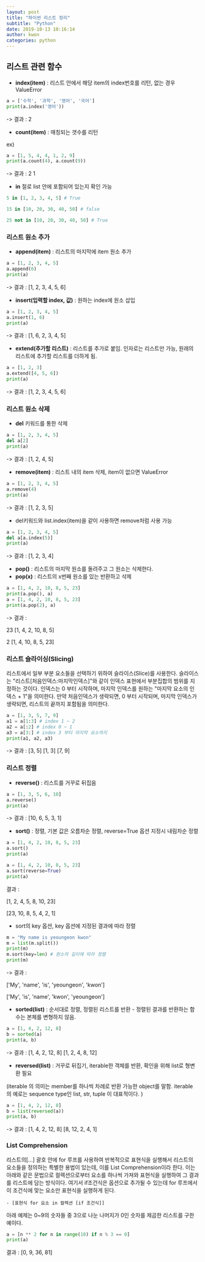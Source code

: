 ```yaml
---
layout: post
title: "파이썬 리스트 정리"
subtitle: "Python"
date: 2019-10-13 10:16:14
author: kwon
categories: python
---
```



## 리스트 관련 함수

- **index(item)** : 리스트 안에서 해당 item의 index번호를 리턴, 없는 경우 ValueError

```python
a = ['수학', '과학', '영어', '국어']
print(a.index('영어'))
```
-> 결과 : 2

- **count(item)** : 매칭되는 갯수를 리턴

ex)
```python
a = [1, 5, 4, 4, 1, 2, 9]
print(a.count(4), a.count(9))
```
-> 결과 : 2  1

- **in** 절로 list 안에 포함되어 있는지 확인 가능

```python
5 in [1, 2, 3, 4, 5] # True

15 in [10, 20, 30, 40, 50] # false

25 not in [10, 20, 30, 40, 50] # True
```

### 리스트 원소 추가

- **append(item)** : 리스트의 마지막에 item 원소 추가

```python
a = [1, 2, 3, 4, 5]
a.append(6)
print(a)
```
-> 결과 : [1, 2, 3, 4, 5, 6]

- **insert(입력할 index, 값)** : 원하는 index에 원소 삽입

```python
a = [1, 2, 3, 4, 5]
a.insert(1, 6)
print(a)
```
-> 결과 : [1, 6, 2, 3, 4, 5]

- **extend(추가할 리스트)** : 리스트를 추가로 붙임. 인자로는 리스트만 가능, 원래의 리스트에 추가할 리스트를 더하게 됨.

```python
a = [1, 2, 3]
a.extend([4, 5, 6])
print(a)
```

-> 결과 : [1, 2, 3, 4, 5, 6]

### 리스트 원소 삭제

- **del** 키워드를 통한 삭제

```python
a = [1, 2, 3, 4, 5]
del a[2]
print(a)
```

-> 결과 : [1, 2, 4, 5]

- **remove(item)** : 리스트 내의 item 삭제, item이 없으면 ValueError

```python
a = [1, 2, 3, 4, 5]
a.remove(4)
print(a)
```
-> 결과 : [1, 2, 3, 5]

- del키워드와 list.index(item)을 같이 사용하면 remove처럼 사용 가능

```python
a = [1, 2, 3, 4, 5]
del a[a.index(5)]
print(a)
```
-> 결과 : [1, 2, 3, 4]

- **pop()** : 리스트의 마지막 원소를 돌려주고 그 원소는 삭제한다.
- **pop(x)** : 리스트의 x번째 원소를 있는 반환하고 삭제

```python
a = [1, 4, 2, 10, 8, 5, 23]
print(a.pop(), a)
a = [1, 4, 2, 10, 8, 5, 23]
print(a.pop(2), a)
```
-> 결과 :

23  [1, 4, 2, 10, 8, 5]

2  [1, 4, 10, 8, 5, 23]

### 리스트 슬라이싱(Slicing)

리스트에서 일부 부분 요소들을 선택하기 위하여 슬라이스(Slice)를 사용한다. 슬라이스는 "리스트[처음인덱스:마지막인덱스]"와 같이 인덱스 표현에서 부분집합의 범위를 지정하는 것이다. 인덱스는 0 부터 시작하며, 마지막 인덱스를 원하는 "마지막 요소의 인덱스 + 1"을 의미한다. 만약 처음인덱스가 생략되면, 0 부터 시작되며, 마지막 인덱스가 생략되면, 리스트의 끝까지 포함됨을 의미한다.

```python
a = [1, 3, 5, 7, 9]
a1 = a[1:3] # index 1 ~ 2
a2 = a[:2] # index 0 ~ 1
a3 = a[3:] # index 3 부터 마지막 요소까지
print(a1, a2, a3)
```
-> 결과 : [3, 5] [1, 3] [7, 9]

### 리스트 정렬

- **reverse()** : 리스트를 거꾸로 뒤집음

```python
a = [1, 3, 5, 6, 10]
a.reverse()
print(a)
```
-> 결과 : [10, 6, 5, 3, 1]

- **sort()** : 정렬, 기본 값은 오름차순 정렬, reverse=True 옵션 지정시 내림차순 정렬

```Python
a = [1, 4, 2, 10, 8, 5, 23]
a.sort()
print(a)

a = [1, 4, 2, 10, 8, 5, 23]
a.sort(reverse=True)
print(a)
```
결과 :

[1, 2, 4, 5, 8, 10, 23]

[23, 10, 8, 5, 4, 2, 1]

- sort의 key 옵션, key 옵션에 지정된 결과에 따라 정렬

```python
m = "My name is yeoungeon kwon"
m = list(m.split())
print(m)
m.sort(key=len) # 원소의 길이에 따라 정렬
print(m)
```
-> 결과 :

['My', 'name', 'is', 'yeoungeon', 'kwon']

['My', 'is', 'name', 'kwon', 'yeoungeon']

- **sorted(list)** : 순서대로 정렬, 정렬된 리스트를 반환
      - 정렬된 결과를 반환하는 함수는 본체를 변형하지 않음.

```python
a = [1, 4, 2, 12, 8]
b = sorted(a)
print(a, b)
```
-> 결과 : [1, 4, 2, 12, 8]  [1, 2, 4, 8, 12]

- **reversed(list)** : 거꾸로 뒤집기, iterable한 객체를 반환, 확인을 위해 list로 형변환 필요

(iterable 의 의미는 member를 하나씩 차례로 반환 가능한 object를 말함. iterable 의 예로는 sequence type인 list, str, tuple 이 대표적이다. )

```python
a = [1, 4, 2, 12, 8]
b = list(reversed(a))
print(a, b)
```
-> 결과 : [1, 4, 2, 12, 8]  [8, 12, 2, 4, 1]

### List Comprehension

리스트의[...] 괄호 안에 for 루프를 사용하여 반복적으로 표현식을 실행해서 리스트의 요소들을 정의하는 특별한 용법이 있는데, 이를 List Comprehension이라 한다. 이는 아래와 같은 문법으로 컬렉션으로부터 요소를 하나씩 가져와 표현식을 실행하여 그 결과를 리스트에 담는 방식이다. 여기서 if조건식은 옵션으로 추가될 수 있는데 for 루프에서 이 조건식에 맞는 요소만 표현식을 실행하게 된다.

    - [표현식 for 요소 in 컬렉션 [if 조건식]]

아래 예제는 0~9의 숫자들 중 3으로 나눈 나머지가 0인 숫자를 제곱한 리스트를 구한 예이다.
```python
a = [n ** 2 for n in range(10) if n % 3 == 0]
print(a)
```
결과 : [0, 9, 36, 81]
